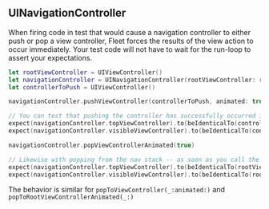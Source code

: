 ## UINavigationController

When firing code in test that would cause a navigation controller to either push or pop a view controller, Fleet forces the results of the view action to occur immediately. Your test code will not have to wait for the run-loop to assert your expectations.

```swift
let rootViewController = UIViewController()
let navigationController = UINavigationController(rootViewController: rootViewController)
let controllerToPush = UIViewController()

navigationController.pushViewController(controllerToPush, animated: true)

// You can test that pushing the controller has successfully occurred immediately after executing it.
expect(navigationController.topViewController).to(beIdenticalTo(controllerToPush))
expect(navigationController.visibleViewController).to(beIdenticalTo(controllerToPush))

navigationController.popViewControllerAnimated(true)

// Likewise with popping from the nav stack -- as soon as you call the code, you can assert on the results.
expect(navigationController.topViewController).to(beIdenticalTo(rootViewController))
expect(navigationController.visibleViewController).to(beIdenticalTo(rootViewController))
```

The behavior is similar for `popToViewController(_:animated:)` and `popToRootViewControllerAnimated(_:)`
